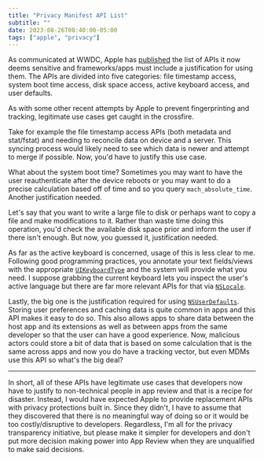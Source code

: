 ```yaml
---
title: "Privacy Manifest API List"
subtitle: ""
date: 2023-08-26T08:40:00-05:00
tags: ["apple", "privacy"]
---
```


As communicated at WWDC, Apple has [published](https://developer.apple.com/documentation/bundleresources/privacy_manifest_files/describing_use_of_required_reason_api?language=objc) the list of APIs it now deems sensitive and frameworks/apps must include a justification for using them. The APIs are divided into five categories: file timestamp access, system boot time access, disk space access, active keyboard access, and user defaults.

As with some other recent attempts by Apple to prevent fingerprinting and tracking, legitimate use cases get caught in the crossfire. 

Take for example the file timestamp access APIs (both metadata and stat/fstat) and needing to reconcile data on device and a server. This syncing process would likely need to see which data is newer and attempt to merge if possible. Now, you'd have to justify this use case.

What about the system boot time? Sometimes you may want to have the user reauthenticate after the device reboots or you may want to do a precise calculation based off of time and so you query `mach_absolute_time`. Another justification needed.

Let's say that you want to write a large file to disk or perhaps want to copy a file and make modifications to it. Rather than waste time doing this operation, you'd check the available disk space prior and inform the user if there isn't enough. But now, you guessed it, justification needed.

As far as the active keyboard is concerned, usage of this is less clear to me. Following good programming practices, you annotate your text fields/views with the appropriate [`UIKeyboardType`](https://developer.apple.com/documentation/uikit/uikeyboardtype?language=objc) and the system will provide what you need. I suppose grabbing the current keyboard lets you inspect the user's active language but there are far more relevant APIs for that via [`NSLocale`](https://developer.apple.com/documentation/foundation/nslocale?language=objc).

Lastly, the big one is the justification required for using [`NSUserDefaults`](https://developer.apple.com/documentation/foundation/nsuserdefaults?language=objc). Storing user preferences and caching data is quite common in apps and this API makes it easy to do so. This also allows apps to share data between the host app and its extensions as well as between apps from the same developer so that the user can have a good experience. Now, malicious actors could store a bit of data that is based on some calculation that is the same across apps and now you do have a tracking vector, but even MDMs use this API so what's the big deal?

---

In short, all of these APIs have legitimate use cases that developers now have to justify to non-technical people in app review and that is a recipe for disaster. Instead, I would have expected Apple to provide replacement APIs with privacy protections built in. Since they didn't, I have to assume that they discovered that there is no meaningful way of doing so or it would be too costly/disruptive to developers. Regardless, I'm all for the privacy transparency initiative, but please make it simpler for developers and don't put more decision making power into App Review when they are unqualified to make said decisions.
